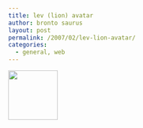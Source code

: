 ```yaml
---
title: lev (lion) avatar
author: bronto saurus
layout: post
permalink: /2007/02/lev-lion-avatar/
categories:
  - general, web
---
```

<img src="/images/lev100x100.png" width="100" height="100" border="0" alt="" />